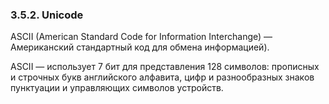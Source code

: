 ### 3.5.2. Unicode

ASCII (American Standard Code for Information Interchange) — Американский стандартный код для обмена информацией).

ASCII — использует 7 бит для представления 128 символов:
прописных и строчных букв английского алфавита, цифр и разнообразных знаков пунктуации и управляющих символов устройств.